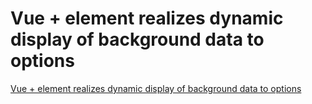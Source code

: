 # Vue + element realizes dynamic display of background data to options
[Vue + element realizes dynamic display of background data to options](https://aiwithcloud.com/2022/09/19/vue__element_realizes_dynamic_display_of_background_data_to_options/)